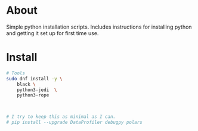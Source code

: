 # About

Simple python installation scripts. Includes instructions for installing python
and getting it set up for first time use.



# Install

```bash
# Tools
sudo dnf install -y \
    black \
    python3-jedi  \
    python3-rope


    
# I try to keep this as minimal as I can.
# pip install --upgrade DataProfiler debugpy polars
```

